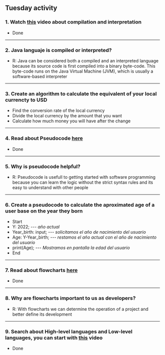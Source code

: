 ## Tuesday activity

  ### 1. Watch [this](https://www.youtube.com/watch?v=JNMy969SjyU) video about compilation and interpretation
   - Done

   ----
  ### 2. Java languaje is compiled or interpreted?
   - R: Java can be considered both a compiled and an interpreted language because its source code is first compiled into a binary byte-code. 
    This byte-code runs on the Java Virtual Machine (JVM), which is usually a software-based interpreter

  -------
  ### 3. Create an algorithm to calculate the equivalent of your local currencty to USD
   - Find the conversion rate of the local currency
   - Divide the local currency by the amount that you want
   - Calculate how much money you will have after the change

--------
  ### 4. Read about Pseudocode [here](https://www.freecodecamp.org/news/what-is-pseudocode-in-programming/)
   - Done
 
 -----------
  ### 5. Why is pseudocode helpful?
   - R: Pseudocode is usefull to getting started with software programming because you can learn the logic without the strict syntax rules and its easy to understand with other people
 
 -------
  ### 6. Create a pseudocode to calculate the aproximated age of a user base on the year they born
   - Start
   - Y: 2022; --- *año actual*
   - Year_birth: input; --- *solicitamos el año de nacimiento del usuario*
   - Age: Y-Year_birth; --- *restamos el año actual con el año de nacimiento del usuario*
   - print(Age); --- *Mostramos en pantalla la edad del usuario*
   - End
 
 --------
  ### 7. Read about flowcharts [here](https://www.lucidchart.com/pages/es/que-es-un-diagrama-de-flujo)
   - Done
  
---------
  ### 8. Why are flowcharts important to us as developers?
   - R: With flowcharts we can determine the operation of a project and better define its development

---------
  ### 9. Search about High-level languages and Low-level languages, you can start with [this](https://www.youtube.com/watch?v=1vRPOp5p-qs) video
   - Done


